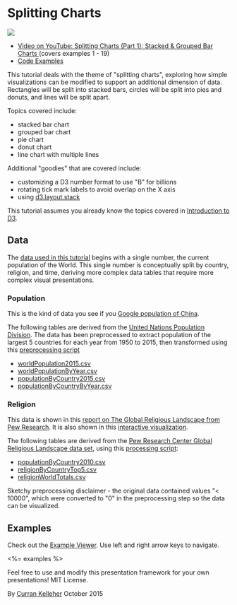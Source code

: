 # Splitting Charts

[![](videoThumbnail.png)](https://www.youtube.com/watch?v=6Xynj_pBybc&feature=youtu.be)

 * [Video on YouTube: Splitting Charts (Part 1): Stacked & Grouped Bar Charts ](https://www.youtube.com/watch?v=6Xynj_pBybc&feature=youtu.be) (covers examples 1 - 19)
 * [Code Examples](http://curran.github.io/screencasts/splittingCharts/examples/viewer/#/)

This tutorial deals with the theme of "splitting charts", exploring how simple visualizations can be modified to support an additional dimension of data. Rectangles will be split into stacked bars, circles will be split into pies and donuts, and lines will be split apart.

Topics covered include:

 * stacked bar chart
 * grouped bar chart
 * pie chart
 * donut chart
 * line chart with multiple lines

Additional "goodies" that are covered include:

 * customizing a D3 number format to use "B" for billions
 * rotating tick mark labels to avoid overlap on the X axis
 * using [d3.layout.stack](https://github.com/mbostock/d3/wiki/Stack-Layout)

This tutorial assumes you already know the topics covered in [Introduction to D3](https://github.com/curran/screencasts/tree/gh-pages/introToD3).

## Data

The [data used in this tutorial](./datasets) begins with a single number, the current population of the World. This single number is conceptually split by country, religion, and time, deriving more complex data tables that require more complex visual presentations.

### Population

This is the kind of data you see if you [Google population of China](https://www.google.com/webhp?sourceid=chrome-instant&ion=1&espv=2&ie=UTF-8#q=population%20of%20china).

The following tables are derived from the [United Nations Population Division](http://esa.un.org/unpd/wpp/DVD/). The data has been preprocessed to extract population of the largest 5 countries for each year from 1950 to 2015, then transformed using this [preprocessing script](https://github.com/curran/data/blob/gh-pages/un/population/2015Extract/process.js)

 * [worldPopulation2015.csv](https://github.com/curran/screencasts/blob/gh-pages/splittingCharts/datasets/worldPopulation2015.csv)
 * [worldPopulationByYear.csv](https://github.com/curran/screencasts/blob/gh-pages/splittingCharts/datasets/worldPopulationByYear.csv)
 * [populationByCountry2015.csv](https://github.com/curran/screencasts/blob/gh-pages/splittingCharts/datasets/populationByCountry2015.csv)
 * [populationByCountryByYear.csv](https://github.com/curran/screencasts/blob/gh-pages/splittingCharts/datasets/populationByCountryByYear.csv)

### Religion

This data is shown in this [report on The Global Religious Landscape from Pew Research](http://www.pewforum.org/2012/12/18/global-religious-landscape-exec/). It is also shown in this [interactive visualization](http://www.globalreligiousfutures.org/explorer#/?subtopic=15&chartType=bar&year=2010&data_type=number&religious_affiliation=all&destination=to&countries=Worldwide&age_group=all&pdfMode=false).

The following tables are derived from the [Pew Research Center Global Religious Landscape data set](https://github.com/curran/data/tree/gh-pages/pew/religion), using this [processing script](https://github.com/curran/data/blob/gh-pages/pew/religion/processed/process.js):

 * [populationByCountry2010.csv](https://github.com/curran/screencasts/blob/gh-pages/splittingCharts/datasets/populationByCountry2010.csv)
 * [religionByCountryTop5.csv](https://github.com/curran/screencasts/blob/gh-pages/splittingCharts/datasets/religionByCountryTop5.csv)
 * [religionWorldTotals.csv](https://github.com/curran/screencasts/blob/gh-pages/splittingCharts/datasets/religionWorldTotals.csv)

Sketchy preprocessing disclaimer - the original data contained values "< 10000", which were converted to "0" in the preprocessing step so the data can be visualized.

## Examples

Check out the [Example Viewer](http://curran.github.io/screencasts/splittingCharts/examples/viewer/#/1). Use left and right arrow keys to navigate.

<%= examples %>

Feel free to use and modify this presentation framework for your own presentations! MIT License.

By [Curran Kelleher](https://github.com/curran/portfolio) October 2015
